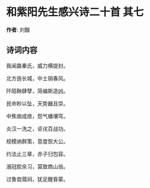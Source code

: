 # 和紫阳先生感兴诗二十首  其七

**作者**: 刘黻

## 诗词内容

我闻嬴秦氏，威力横提封。

北方迤长城，中土销春风。

阡陌鞅肆孽，简编斯造凶。

民命眇以坠，天势巍且崇。

中焦痼成痞，怨气蟠壤穹。

炎汉一洗之，讵诧百战功。

规模纳群策，意度恢大公。

约法止三章，赤子归包容。

溺冠胶余习，莫致商山翁。

过鲁尝蒇祠，犹足醒昏蒙。

